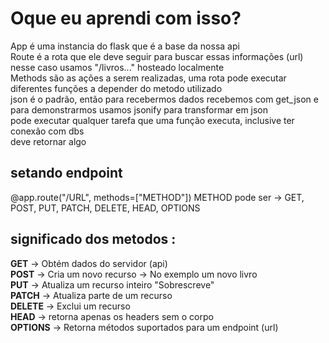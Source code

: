 # Oque eu aprendi com isso?

App é uma instancia do flask que é a base da nossa api<br>
Route é a rota que ele deve seguir para buscar essas informações (url) nesse caso usamos "/livros..." hosteado localmente<br>
Methods são as ações a serem realizadas, uma rota pode executar diferentes funções a depender do metodo utilizado<br>
json é o padrão, então para recebermos dados recebemos com get_json e para demonstrarmos usamos jsonify para transformar em json<br>
pode executar qualquer tarefa que uma função executa, inclusive ter conexão com dbs<br>
deve retornar algo

## setando endpoint 
@app.route("/URL", methods=["METHOD"]) METHOD pode ser -> GET, POST, PUT, PATCH, DELETE, HEAD, OPTIONS

## significado dos metodos :
**GET** -> Obtém dados do servidor (api)<br>
**POST** -> Cria um novo recurso -> No exemplo um novo livro<br>
**PUT** -> Atualiza um recurso inteiro "Sobrescreve" <br>
**PATCH** -> Atualiza parte de um recurso<br>
**DELETE** -> Exclui um recurso<br>
**HEAD** -> retorna apenas os headers sem o corpo<br>
**OPTIONS** -> Retorna métodos suportados para um endpoint (url)<br>